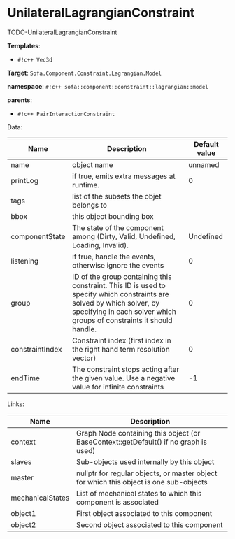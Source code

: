 # UnilateralLagrangianConstraint

TODO-UnilateralLagrangianConstraint


__Templates__:

- `#!c++ Vec3d`

__Target__: `Sofa.Component.Constraint.Lagrangian.Model`

__namespace__: `#!c++ sofa::component::constraint::lagrangian::model`

__parents__: 

- `#!c++ PairInteractionConstraint`

Data: 

<table>
<thead>
    <tr>
        <th>Name</th>
        <th>Description</th>
        <th>Default value</th>
    </tr>
</thead>
<tbody>
	<tr>
		<td>name</td>
		<td>
object name
</td>
		<td>unnamed</td>
	</tr>
	<tr>
		<td>printLog</td>
		<td>
if true, emits extra messages at runtime.
</td>
		<td>0</td>
	</tr>
	<tr>
		<td>tags</td>
		<td>
list of the subsets the objet belongs to
</td>
		<td></td>
	</tr>
	<tr>
		<td>bbox</td>
		<td>
this object bounding box
</td>
		<td></td>
	</tr>
	<tr>
		<td>componentState</td>
		<td>
The state of the component among (Dirty, Valid, Undefined, Loading, Invalid).
</td>
		<td>Undefined</td>
	</tr>
	<tr>
		<td>listening</td>
		<td>
if true, handle the events, otherwise ignore the events
</td>
		<td>0</td>
	</tr>
	<tr>
		<td>group</td>
		<td>
ID of the group containing this constraint. This ID is used to specify which constraints are solved by which solver, by specifying in each solver which groups of constraints it should handle.
</td>
		<td>0</td>
	</tr>
	<tr>
		<td>constraintIndex</td>
		<td>
Constraint index (first index in the right hand term resolution vector)
</td>
		<td>0</td>
	</tr>
	<tr>
		<td>endTime</td>
		<td>
The constraint stops acting after the given value.
Use a negative value for infinite constraints
</td>
		<td>-1</td>
	</tr>

</tbody>
</table>

Links: 

| Name | Description |
| ---- | ----------- |
|context|Graph Node containing this object (or BaseContext::getDefault() if no graph is used)|
|slaves|Sub-objects used internally by this object|
|master|nullptr for regular objects, or master object for which this object is one sub-objects|
|mechanicalStates|List of mechanical states to which this component is associated|
|object1|First object associated to this component|
|object2|Second object associated to this component|



